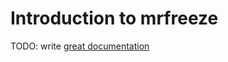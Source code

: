 # Introduction to mrfreeze

TODO: write [great documentation](http://jacobian.org/writing/great-documentation/what-to-write/)
